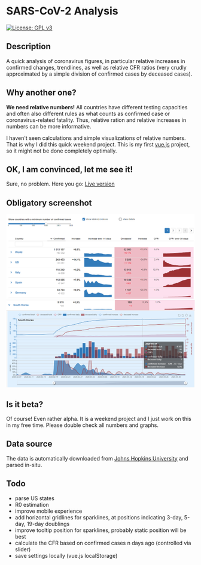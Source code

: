 # SARS-CoV-2 Analysis

[![License: GPL v3](https://img.shields.io/badge/License-GPLv3-blue.svg)](https://www.gnu.org/licenses/gpl-3.0) 

## Description

A quick analysis of coronavirus figures, in particular relative increases in confirmed changes, trendlines,
as well as relative CFR ratios (very crudly approximated by a simple division of confirmed cases by deceased cases).

## Why another one?

<strong>We need relative numbers!</strong> All countries have different testing capacities and often also different rules as what counts as confirmed case or coronavirus-related fatality. Thus, relative ration and relative increases in numbers can be more informative.

I haven't seen calculations and simple visualizations of relative numbers. That is why I did this quick weekend project.
This is my first [vue.js](https://vuejs.org/) project, so it might not be done completely optimally.

## OK, I am convinced, let me see it!

Sure, no problem. Here you go: [Live version](https://alexriss.github.io/SARS-CoV-2-Analysis/)

## Obligatory screenshot

![screenshot of overview](screenshot.png) ![screenshot of detail view](screenshot_detail.png)

## Is it beta?

Of course! Even rather alpha. It is a weekend project and I just work on this in my free time. Please double check all numbers and graphs.

## Data source

The data is automatically downloaded from [Johns Hopkins University](https://github.com/CSSEGISandData/COVID-19) and parsed in-situ.

## Todo

* parse US states
* R0 estimation
* improve mobile experience
* add horizontal gridlines for sparklines, at positions indicating 3-day, 5-day, 19-day doublings
* improve tooltip position for sparklines, probably static position will be best
* calculate the CFR based on confirmed cases n days ago (controlled via slider)
* save settings locally (vue.js localStorage)
